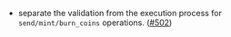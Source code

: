- separate the validation from the execution process for `send/mint/burn_coins`
  operations. 
  ([#502](https://github.com/cosmos/ibc-rs/issues/502))